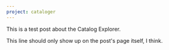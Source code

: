 ```yaml
---
project: cataloger
---
```

This is a test post about the Catalog Explorer.

This line should only show up on the post's page itself, I think.
